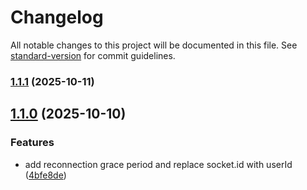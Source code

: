 # Changelog

All notable changes to this project will be documented in this file. See [standard-version](https://github.com/conventional-changelog/standard-version) for commit guidelines.

### [1.1.1](https://github.com/B0th3r/Multiplayer-Game-Server/compare/v2.0.0...v1.1.1) (2025-10-11)

## [1.1.0](https://github.com/B0th3r/Multiplayer-Game-Server/compare/v1.0.1...v1.1.0) (2025-10-10)


### Features

* add reconnection grace period and replace socket.id with userId ([4bfe8de](https://github.com/B0th3r/Multiplayer-Game-Server/commit/4bfe8de85f4b31706619645ecf7fed181d4e8eb9))
